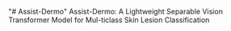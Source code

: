 "# Assist-Dermo" 
Assist-Dermo: A Lightweight Separable Vision Transformer Model for Mul-ticlass Skin Lesion Classification
